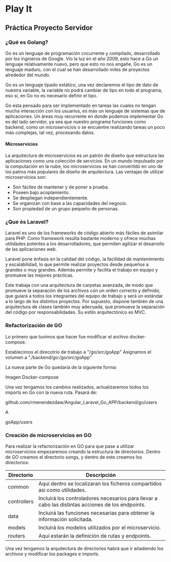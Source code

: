 # Play It

## Práctica Proyecto Servidor

### ¿Qué es Golang?

Go es un lenguaje de programación cncurrente y compilado, desarrollado por los ingnieros de Google. Vio la luz en el año 2009, esto hace a Go un lenguaje relativamente nuevo, pero que esto no nos engañe, Go es un lenguaje maduro, con el cual se han desarrollado miles de proyectos alrededor del mundo.

Go es un lenguaje tipado estático, una vez declaremos el tipo de dato de nuestra variable, la variable no podrá cambiar de tipo en todo el programa, eso sí, en Go no es necesario definir el tipo.

Go esta pensado para ser implementado en tareas las cuales no tengan mucha interacción con los usuarios, es más un lenguaje de sistemas que de aplicaciones. Un áreas muy recurrente en donde podemos implementar Go es del lado servidor, ya sea que nuestro programa funciones como backend, como un microservicios o se encuentre realizando tareas un poco más complejas, tal vez, procesando datos.

#### Microservicios 

La arquitectura de microservicios es un patrón de diseño que estructura las aplicaciones como una colección de servicios. En un mundo impulsado por la computación en la nube, los microservicios se han convertido en uno de los patros más populares de diseño de arquitectura. Las ventajas de utilizar microservicios son:

- Son fáciles de mantener y de poner a prueba.
- Poseen bajo acoplamiento.
- Se despliegan independientemente.
- Se organizan con base a las capacidades del negocio.
- Son propiedad de un grupo pequeño de personas.

### ¿Que és Laravel?

Laravel es uno de los frameworks de código abierto más fáciles de asimilar para PHP. Como framework resulta bastante moderno y ofrece muchas utilidades potentes a los desarrolladores, que permiten agilizar el desarrollo de las aplicaciones web.

Laravel pone énfasis en la calidad del código, la facilidad de mantenimiento y escalabilidad, lo que permite realizar proyectos desde pequeños a grandes o muy grandes. Además permite y facilita el trabajo en equipo y promueve las mejores prácticas.

Este trabaja con una arquitectura de carpetas avanzada, de modo que promueve la separación de los archivos con un orden correcto y definido, que guiará a todos los integrantes del equipo de trabajo y será un estándar a lo largo de los distintos proyectos. Por supuesto, dispone también de una arquitectura de clases también muy adecuada, que promueve la separación del código por responsabilidades. Su estilo arquitectónico es MVC.

### Refactorización de GO

Lo primero que tuvimos que hacer fue modificar el archivo docker-compose.

Establecimos el direcotrio de trabajo a "/go/src/goApp"
Asignamos el volumen a "./backend/go:/go/src/goApp"

La nueva parte de Go quedaria de la siguiente forma:

Imagen Docker-compose

Una vez tengamos los cambios realizados, actualizaremos todos los imports en Go con la nueva ruta. 
Pasará de:

github.com/rmenendezdaw/Angular_Laravel_Go_APP/backend/go/users

A

goApp/users

### Creación de microservicios en GO

Para realizar la refactorización en GO para que pase a utilizar microservicios empezaremos creando la estructura de directorios.
Dentro de GO creamos el directorio songs, y dentro de este creamos los directorios:

| Directorio | Descripción |
| ------------- | ------------- |
| common | Aqui dentro se localizaran los ficheros compartidos asi como utilidades. |
| controllers | Incluirá los controladores necesarios para llevar a cabo las distintas acciones de los endpoints.| 
| data | Incluirá las funciones necesarias para obtener la información solicitada. |
| models | Incluirá los modelos utilizados por el microservicio. |
| routers | Aquí estarán la definición de rutas y endpoints. |

Una vez tengamos la arquitectura de directorios habrá que ir añadiendo los archivos y modificar los packages e imports.